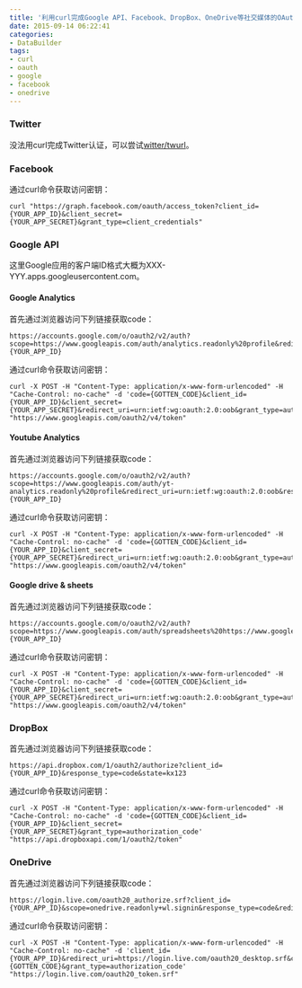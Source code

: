 ```yaml
---
title: '利用curl完成Google API、Facebook、DropBox、OneDrive等社交媒体的OAuth认证'
date: 2015-09-14 06:22:41
categories: 
- DataBuilder
tags: 
- curl
- oauth
- google
- facebook
- onedrive
---
```

### Twitter

没法用curl完成Twitter认证，可以尝试[witter/twurl](https://github.com/twitter/twurl)。

### Facebook

通过curl命令获取访问密钥：
```
curl "https://graph.facebook.com/oauth/access_token?client_id={YOUR_APP_ID}&client_secret={YOUR_APP_SECRET}&grant_type=client_credentials"
```

### Google API

这里Google应用的客户端ID格式大概为XXX-YYY.apps.googleusercontent.com。

#### Google Analytics

首先通过浏览器访问下列链接获取code：
```
https://accounts.google.com/o/oauth2/v2/auth?scope=https://www.googleapis.com/auth/analytics.readonly%20profile&redirect_uri=urn:ietf:wg:oauth:2.0:oob&response_type=code&client_id={YOUR_APP_ID}
```

通过curl命令获取访问密钥：
```
curl -X POST -H "Content-Type: application/x-www-form-urlencoded" -H "Cache-Control: no-cache" -d 'code={GOTTEN_CODE}&client_id={YOUR_APP_ID}&client_secret={YOUR_APP_SECRET}&redirect_uri=urn:ietf:wg:oauth:2.0:oob&grant_type=authorization_code' "https://www.googleapis.com/oauth2/v4/token"
```

#### Youtube Analytics

首先通过浏览器访问下列链接获取code：
```
https://accounts.google.com/o/oauth2/v2/auth?scope=https://www.googleapis.com/auth/yt-analytics.readonly%20profile&redirect_uri=urn:ietf:wg:oauth:2.0:oob&response_type=code&client_id={YOUR_APP_ID}
```

通过curl命令获取访问密钥：
```
curl -X POST -H "Content-Type: application/x-www-form-urlencoded" -H "Cache-Control: no-cache" -d 'code={GOTTEN_CODE}&client_id={YOUR_APP_ID}&client_secret={YOUR_APP_SECRET}&redirect_uri=urn:ietf:wg:oauth:2.0:oob&grant_type=authorization_code' "https://www.googleapis.com/oauth2/v4/token"
```

#### Google drive & sheets

首先通过浏览器访问下列链接获取code：
```
https://accounts.google.com/o/oauth2/v2/auth?scope=https://www.googleapis.com/auth/spreadsheets%20https://www.googleapis.com/auth/drive%20profile&redirect_uri=urn:ietf:wg:oauth:2.0:oob&response_type=code&client_id={YOUR_APP_ID}
```

通过curl命令获取访问密钥：
```
curl -X POST -H "Content-Type: application/x-www-form-urlencoded" -H "Cache-Control: no-cache" -d 'code={GOTTEN_CODE}&client_id={YOUR_APP_ID}&client_secret={YOUR_APP_SECRET}&redirect_uri=urn:ietf:wg:oauth:2.0:oob&grant_type=authorization_code' "https://www.googleapis.com/oauth2/v4/token"
```

### DropBox

首先通过浏览器访问下列链接获取code：
```
https://api.dropbox.com/1/oauth2/authorize?client_id={YOUR_APP_ID}&response_type=code&state=kx123
```

通过curl命令获取访问密钥：
```
curl -X POST -H "Content-Type: application/x-www-form-urlencoded" -H "Cache-Control: no-cache" -d 'code={GOTTEN_CODE}&client_id={YOUR_APP_ID}&client_secret={YOUR_APP_SECRET}&grant_type=authorization_code' "https://api.dropboxapi.com/1/oauth2/token"
```

### OneDrive

首先通过浏览器访问下列链接获取code：
```
https://login.live.com/oauth20_authorize.srf?client_id={YOUR_APP_ID}&scope=onedrive.readonly+wl.signin&response_type=code&redirect_uri=https://login.live.com/oauth20_desktop.srf
```

通过curl命令获取访问密钥：
```
curl -X POST -H "Content-Type: application/x-www-form-urlencoded" -H "Cache-Control: no-cache" -d 'client_id={YOUR_APP_ID}&redirect_uri=https://login.live.com/oauth20_desktop.srf&code={GOTTEN_CODE}&grant_type=authorization_code' "https://login.live.com/oauth20_token.srf"
```
